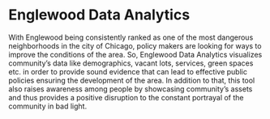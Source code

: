# Englewood Data Analytics
With Englewood being consistently ranked as one of the most dangerous neighborhoods in the city of Chicago, policy makers are looking for ways to improve the conditions of the area. So, Englewood Data Analytics visualizes community’s data like demographics, vacant lots, services, green spaces etc. in order to provide sound evidence that can lead to effective public policies ensuring the development of the area. In addition to that, this tool also raises awareness among people by showcasing community’s assets and thus provides a positive disruption to the constant portrayal of the community in bad light.
